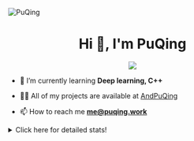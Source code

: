 ![PuQing](https://user-images.githubusercontent.com/27223114/171565019-9a56fae6-b08b-421f-99db-7e830da42371.png)

<h1 align="center">Hi 👋, I'm PuQing</h1>

<p align="center">
  <img src="https://github-widgetbox.vercel.app/api/profile?username=AndPuQing&data=followers,repositories,stars,commits"/>
</p>

- 🌱 I’m currently learning **Deep learning, C++**

- 👨‍💻 All of my projects are available at [AndPuQing](https://github.com/AndPuQing)

- 📫 How to reach me **me@puqing.work**

<details>
<summary>Click here for detailed stats!</summary>

<!--START_SECTION:waka-->
**I'm a Night 🦉** 

```text
🌞 Morning    41 commits     ██░░░░░░░░░░░░░░░░░░░░░░░   10.3% 
🌆 Daytime    146 commits    █████████░░░░░░░░░░░░░░░░   36.68% 
🌃 Evening    122 commits    ███████░░░░░░░░░░░░░░░░░░   30.65% 
🌙 Night      89 commits     █████░░░░░░░░░░░░░░░░░░░░   22.36%

```


📊 **This Week I Spent My Time On** 

```text
💬 Programming Languages: 
C++                      4 hrs 7 mins        ██████████░░░░░░░░░░░░░░░   41.65% 
Python                   2 hrs 24 mins       ██████░░░░░░░░░░░░░░░░░░░   24.27% 
C                        2 hrs 14 mins       █████░░░░░░░░░░░░░░░░░░░░   22.57% 
Markdown                 1 hr 6 mins         ██░░░░░░░░░░░░░░░░░░░░░░░   11.12% 
Other                    1 min               ░░░░░░░░░░░░░░░░░░░░░░░░░   0.31%

🔥 Editors: 
VS Code                  9 hrs 55 mins       █████████████████████████   100.0%

💻 Operating System: 
Mac                      5 hrs 54 mins       ███████████████░░░░░░░░░░   59.65% 
Windows                  3 hrs 17 mins       ████████░░░░░░░░░░░░░░░░░   33.11% 
Linux                    43 mins             █░░░░░░░░░░░░░░░░░░░░░░░░   7.24%

```


<!--END_SECTION:waka-->
</details>
